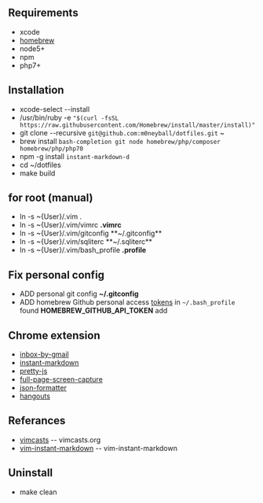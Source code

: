 Requirements
-------------
* xcode
* [homebrew](http://mxcl.github.com/homebrew/)
* node5+
* npm
* php7+

Installation
-------------
* xcode-select --install
* /usr/bin/ruby -e ``"$(curl -fsSL https://raw.githubusercontent.com/Homebrew/install/master/install)"``
* git clone --recursive ``git@github.com:m0neyball/dotfiles.git`` ~
* brew install ``bash-completion git node homebrew/php/composer homebrew/php/php70``
* npm -g install ``instant-markdown-d``
* cd ~/dotfiles
* make build

for root (manual)
-------------
* ln -s ~{User}/.vim .
* ln -s ~{User}/.vim/vimrc **.vimrc**
* ln -s ~{User}/.vim/gitconfig **~/.gitconfig**
* ln -s ~{User}/.vim/sqliterc **~/.sqliterc**
* ln -s ~{User}/.vim/bash_profile **.profile**

Fix personal config
----------------------
* ADD personal git config **~/.gitconfig**
* ADD homebrew Github personal access [tokens](https://github.com/settings/tokens) in `~/.bash_profile` found **HOMEBREW_GITHUB_API_TOKEN** add

Chrome extension
----------------
* [inbox-by-gmail](https://chrome.google.com/webstore/detail/inbox-by-gmail/gkljgfmjocfalijkgoogmfffkhmkbgol)
* [instant-markdown](https://chrome.google.com/webstore/detail/markdown-preview/jmchmkecamhbiokiopfpnfgbidieafmd?hl=zh-TW)
* [pretty-js](https://chrome.google.com/webstore/detail/pretty-beautiful-javascri/piekbefgpgdecckjcpffhnacjflfoddg)
* [full-page-screen-capture](https://chrome.google.com/webstore/detail/full-page-screen-capture/fdpohaocaechififmbbbbbknoalclacl)
* [json-formatter](https://chrome.google.com/webstore/detail/json-formatter/bcjindcccaagfpapjjmafapmmgkkhgoa?hl=zh-TW)
* [hangouts](https://chrome.google.com/webstore/detail/google-hangouts/nckgahadagoaajjgafhacjanaoiihapd?hl=zh-TW)

Referances
---------
* [vimcasts](http://vimcasts.org/episodes/synchronizing-plugins-with-git-submodules-and-pathogen/) -- vimcasts.org
* [vim-instant-markdown](https://github.com/suan/vim-instant-markdown.git) -- vim-instant-markdown

Uninstall
--------
* make clean
